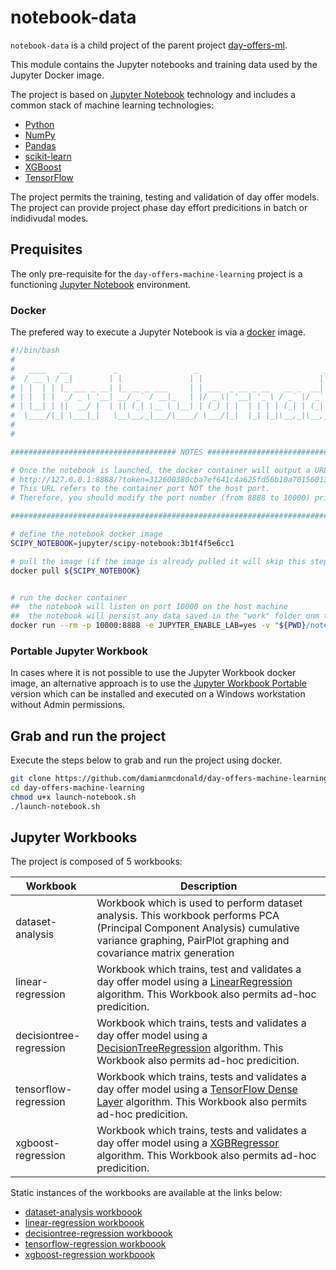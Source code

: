 # notebook-data

`notebook-data` is a child project of the parent project [day-offers-ml](/day-offers-machine-learning).

This module contains the Jupyter notebooks and training data used by the Jupyter Docker image.

The project is based on [Jupyter Notebook](https://jupyter.org/) technology and includes a common stack of machine learning technologies:

* [Python](https://www.python.org/)
* [NumPy](https://numpy.org/)
* [Pandas](https://pandas.pydata.org/)
* [scikit-learn](https://scikit-learn.org/)
* [XGBoost](https://en.wikipedia.org/wiki/XGBoost)
* [TensorFlow](https://www.tensorflow.org/)

The project permits the training, testing and validation of day offer models. The project can provide project phase day effort predicitions in batch or indidivudal modes.

## Prequisites

The only pre-requisite for the `day-offers-machine-learning` project is a functioning [Jupyter Notebook](https://jupyter.org/) environment.

### Docker

The prefered way to execute a Jupyter Notebook is via a [docker](https://www.docker.com/) image.

```bash
#!/bin/bash
#
#   ____   __          _                 _                            _                              
#  / __ \ / _|        | |               | |                          | |             /\        /\    
# | |  | | |_ ___ _ __| |_ __ _ ___     | | ___  _ __ _ __   __ _  __| | __ _ ___   /  \      /  \   
# | |  | |  _/ _ \ '__| __/ _` / __|_   | |/ _ \| '__| '_ \ / _` |/ _` |/ _` / __| / /\ \    / /\ \  
# | |__| | ||  __/ |  | || (_| \__ \ |__| | (_) | |  | | | | (_| | (_| | (_| \__ \/ ____ \  / ____ \ 
#  \____/|_| \___|_|   \__\__,_|___/\____/ \___/|_|  |_| |_|\__,_|\__,_|\__,_|___/_/    \_\/_/    \_\
#                                                                                                    
#                                                                                                    

##################################### NOTES #####################################

# Once the notebook is launched, the docker container will output a URL similar to the one shown below:
# http://127.0.0.1:8888/?token=312600380cba7ef641c4a625fd56b10a7015601332d0251c
# This URL refers to the container port NOT the host port.
# Therefore, you should modify the port number (from 8888 to 10000) prior to accessing the URL on the host.

#################################################################################

# define the notebook docker image
SCIPY_NOTEBOOK=jupyter/scipy-notebook:3b1f4f5e6cc1

# pull the image (if the image is already pulled it will skip this step)
docker pull ${SCIPY_NOTEBOOK}


# run the docker container
##  the notebook will listen on port 10000 on the host machine
##  the notebook will persist any data saved in the "work" folder onm the guest to the "notebook-data" folder on the host
docker run --rm -p 10000:8888 -e JUPYTER_ENABLE_LAB=yes -v "${PWD}/notebook-data":/home/jovyan/work ${SCIPY_NOTEBOOK}
```

### Portable Jupyter Workbook

In cases where it is not possible to use the Jupyter Workbook docker image, an alternative approach is to use the [Jupyter Workbook Portable](https://www.portabledevapps.net/jupyter-portable.php) version which can be installed and executed on a Windows workstation without Admin permissions.

## Grab and run the project

Execute the steps below to grab and run the project using docker.

```bash
git clone https://github.com/damianmcdonald/day-offers-machine-learning.git day-offers-machine-learning
cd day-offers-machine-learning
chmod u+x launch-notebook.sh
./launch-notebook.sh
```

## Jupyter Workbooks

The project is composed of 5 workbooks:

| Workbook | Description |
|----------|-------------|
| dataset-analysis | Workbook which is used to perform dataset analysis. This workbook performs PCA (Principal Component Analysis) cumulative variance graphing, PairPlot graphing and covariance matrix generation |
| linear-regression | Workbook which trains, test and validates a day offer model using a [LinearRegression](http://scikit-learn.org/stable/modules/generated/sklearn.linear_model.LinearRegression.html) algorithm. This Workbook also permits ad-hoc predicition. |
| decisiontree-regression | Workbook which trains, tests and validates a day offer model using a [DecisionTreeRegression](http://scikit-learn.org/stable/modules/generated/sklearn.tree.DecisionTreeRegressor.html) algorithm. This Workbook also permits ad-hoc predicition. |
| tensorflow-regression | Workbook which trains, tests and validates a day offer model using a [TensorFlow Dense Layer](https://www.tensorflow.org/js/guide/models_and_layers) algorithm. This Workbook also permits ad-hoc predicition. |
| xgboost-regression | Workbook which trains, tests and validates a day offer model using a [XGBRegressor](https://xgboost.readthedocs.io/en/latest/python/index.html) algorithm. This Workbook also permits ad-hoc predicition. |

Static instances of the workbooks are available at the links below:

* [dataset-analysis workboook](/day-offers-machine-learning/src/dataset-analysis.md)
* [linear-regression workboook](/day-offers-machine-learning/src/linear-regression.md)
* [decisiontree-regression workboook](/day-offers-machine-learning/src/decisiontree-regression.md)
* [tensorflow-regression workboook](/day-offers-machine-learning/src/tensorflow-regression.md)
* [xgboost-regression workboook](/day-offers-machine-learning/src/xgboost-regression.md)
